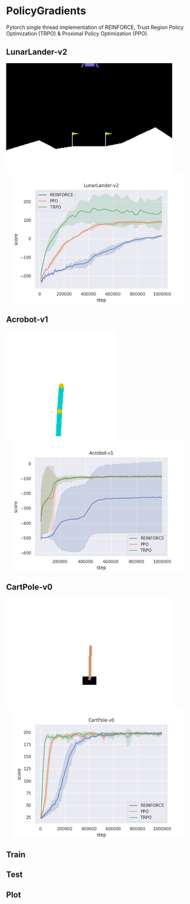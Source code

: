 # PolicyGradients

Pytorch single thread implementation of REINFORCE, Trust Region Policy Optimization (TRPO) & Proximal Policy Optimization (PPO).

## LunarLander-v2
<p align="center">
  <img src="GIFs/LunarLander-v2_TRPO_10.gif" alt="LunarLander gif" height=300 style="float:left"/>
  <img src="GIFs/LunarLander-v2.png" alt="comparison LunarLander" height=350/>
</p>

## Acrobot-v1
<p align="center">
  <img src="GIFs/Acrobot-v1_TRPO_10.gif" alt="Acrobot-v1" height=300 style="float:left"/>
  <img src="GIFs/Acrobot-v1.png" alt="comparison Acrobot" height=350/>
</p>

## CartPole-v0
<p align="center">
  <img src="GIFs/CartPole-v0_TRPO_10.gif" alt="CartPole-v0" height=300 style="float:left"/>
  <img src="GIFs/CartPole-v0.png" alt="comparison CartPole" height=350/>
</p>

## Train

## Test

## Plot
